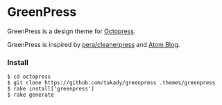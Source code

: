 GreenPress
====

GreenPress is a design theme for [Octopress](https://github.com/imathis/octopress).

GreenPress is inspired by [pera/cleanerpress](https://github.com/pera/cleanerpress) and [Atom Blog](http://blog.atom.io/).

### Install

    $ cd octopress
    $ git clone https://github.com/takady/greenpress .themes/greenpress
    $ rake install['greenpress']
    $ rake generate
